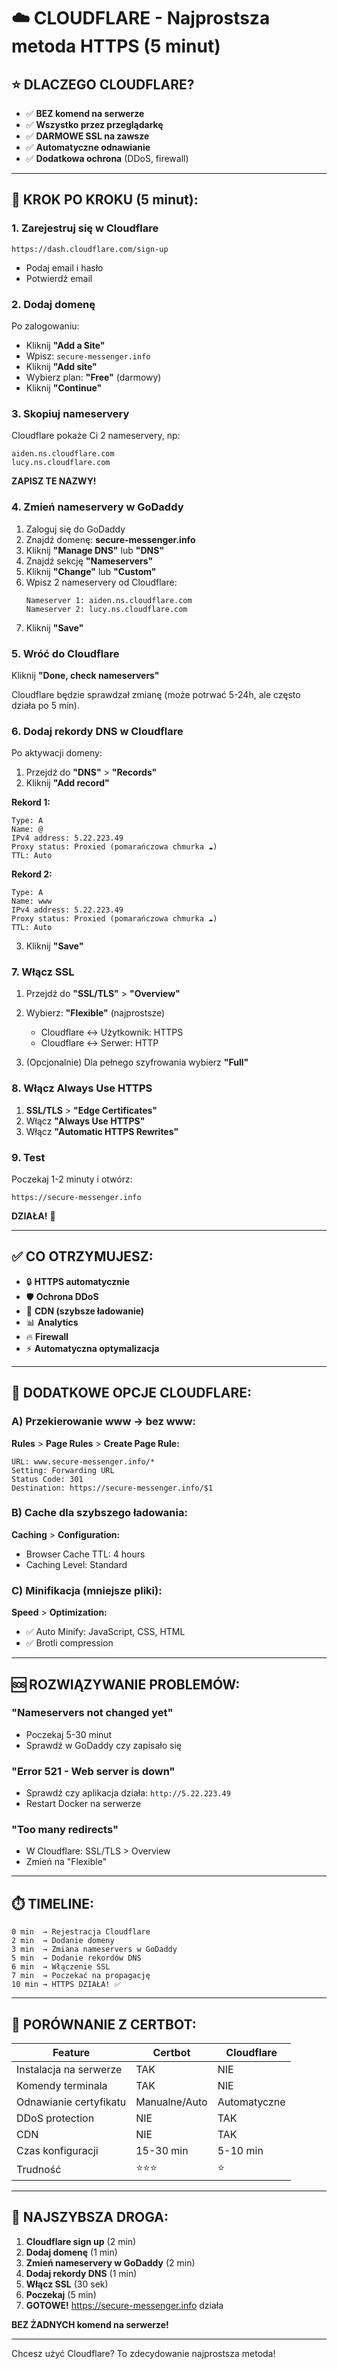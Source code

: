 # ☁️ CLOUDFLARE - Najprostsza metoda HTTPS (5 minut)

## ⭐ DLACZEGO CLOUDFLARE?

- ✅ **BEZ komend na serwerze**
- ✅ **Wszystko przez przeglądarkę**
- ✅ **DARMOWE SSL na zawsze**
- ✅ **Automatyczne odnawianie**
- ✅ **Dodatkowa ochrona** (DDoS, firewall)

---

## 🚀 KROK PO KROKU (5 minut):

### 1. Zarejestruj się w Cloudflare
```
https://dash.cloudflare.com/sign-up
```
- Podaj email i hasło
- Potwierdź email

### 2. Dodaj domenę

Po zalogowaniu:
- Kliknij **"Add a Site"**
- Wpisz: `secure-messenger.info`
- Kliknij **"Add site"**
- Wybierz plan: **"Free"** (darmowy)
- Kliknij **"Continue"**

### 3. Skopiuj nameservery

Cloudflare pokaże Ci 2 nameservery, np:
```
aiden.ns.cloudflare.com
lucy.ns.cloudflare.com
```

**ZAPISZ TE NAZWY!**

### 4. Zmień nameservery w GoDaddy

1. Zaloguj się do GoDaddy
2. Znajdź domenę: **secure-messenger.info**
3. Kliknij **"Manage DNS"** lub **"DNS"**
4. Znajdź sekcję **"Nameservers"**
5. Kliknij **"Change"** lub **"Custom"**
6. Wpisz 2 nameservery od Cloudflare:
   ```
   Nameserver 1: aiden.ns.cloudflare.com
   Nameserver 2: lucy.ns.cloudflare.com
   ```
7. Kliknij **"Save"**

### 5. Wróć do Cloudflare

Kliknij **"Done, check nameservers"**

Cloudflare będzie sprawdzał zmianę (może potrwać 5-24h, ale często działa po 5 min).

### 6. Dodaj rekordy DNS w Cloudflare

Po aktywacji domeny:

1. Przejdź do **"DNS"** > **"Records"**
2. Kliknij **"Add record"**

**Rekord 1:**
```
Type: A
Name: @
IPv4 address: 5.22.223.49
Proxy status: Proxied (pomarańczowa chmurka ☁️)
TTL: Auto
```

**Rekord 2:**
```
Type: A
Name: www
IPv4 address: 5.22.223.49
Proxy status: Proxied (pomarańczowa chmurka ☁️)
TTL: Auto
```

3. Kliknij **"Save"**

### 7. Włącz SSL

1. Przejdź do **"SSL/TLS"** > **"Overview"**
2. Wybierz: **"Flexible"** (najprostsze)
   - Cloudflare ↔ Użytkownik: HTTPS
   - Cloudflare ↔ Serwer: HTTP

3. (Opcjonalnie) Dla pełnego szyfrowania wybierz **"Full"**

### 8. Włącz Always Use HTTPS

1. **SSL/TLS** > **"Edge Certificates"**
2. Włącz **"Always Use HTTPS"**
3. Włącz **"Automatic HTTPS Rewrites"**

### 9. Test

Poczekaj 1-2 minuty i otwórz:
```
https://secure-messenger.info
```

**DZIAŁA!** 🎉

---

## ✅ CO OTRZYMUJESZ:

- 🔒 **HTTPS automatycznie**
- 🛡️ **Ochrona DDoS**
- 🚀 **CDN (szybsze ładowanie)**
- 📊 **Analytics**
- 🔥 **Firewall**
- ⚡ **Automatyczna optymalizacja**

---

## 📝 DODATKOWE OPCJE CLOUDFLARE:

### A) Przekierowanie www → bez www:

**Rules** > **Page Rules** > **Create Page Rule:**
```
URL: www.secure-messenger.info/*
Setting: Forwarding URL
Status Code: 301
Destination: https://secure-messenger.info/$1
```

### B) Cache dla szybszego ładowania:

**Caching** > **Configuration:**
- Browser Cache TTL: 4 hours
- Caching Level: Standard

### C) Minifikacja (mniejsze pliki):

**Speed** > **Optimization:**
- ✅ Auto Minify: JavaScript, CSS, HTML
- ✅ Brotli compression

---

## 🆘 ROZWIĄZYWANIE PROBLEMÓW:

### "Nameservers not changed yet"
- Poczekaj 5-30 minut
- Sprawdź w GoDaddy czy zapisało się

### "Error 521 - Web server is down"
- Sprawdź czy aplikacja działa: `http://5.22.223.49`
- Restart Docker na serwerze

### "Too many redirects"
- W Cloudflare: SSL/TLS > Overview
- Zmień na "Flexible"

---

## ⏱️ TIMELINE:

```
0 min  → Rejestracja Cloudflare
2 min  → Dodanie domeny
3 min  → Zmiana nameservers w GoDaddy
5 min  → Dodanie rekordów DNS
6 min  → Włączenie SSL
7 min  → Poczekać na propagację
10 min → HTTPS DZIAŁA! ✅
```

---

## 🎯 PORÓWNANIE Z CERTBOT:

| Feature | Certbot | Cloudflare |
|---------|---------|------------|
| Instalacja na serwerze | TAK | NIE |
| Komendy terminala | TAK | NIE |
| Odnawianie certyfikatu | Manualne/Auto | Automatyczne |
| DDoS protection | NIE | TAK |
| CDN | NIE | TAK |
| Czas konfiguracji | 15-30 min | 5-10 min |
| Trudność | ⭐⭐⭐ | ⭐ |

---

## 🚀 NAJSZYBSZA DROGA:

1. **Cloudflare sign up** (2 min)
2. **Dodaj domenę** (1 min)  
3. **Zmień nameservery w GoDaddy** (2 min)
4. **Dodaj rekordy DNS** (1 min)
5. **Włącz SSL** (30 sek)
6. **Poczekaj** (5 min)
7. **GOTOWE!** https://secure-messenger.info działa

**BEZ ŻADNYCH komend na serwerze!**

---

Chcesz użyć Cloudflare? To zdecydowanie najprostsza metoda!
